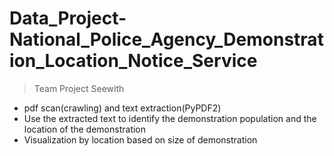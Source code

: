 # Data_Project-National_Police_Agency_Demonstration_Location_Notice_Service
> Team Project Seewith <br>
- pdf scan(crawling) and text extraction(PyPDF2) <br>
- Use the extracted text to identify the demonstration population and the location of the demonstration <br>
- Visualization by location based on size of demonstration <br>

